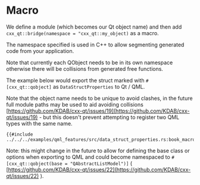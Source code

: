 <!--
SPDX-FileCopyrightText: 2021 Klarälvdalens Datakonsult AB, a KDAB Group company <info@kdab.com>
SPDX-FileContributor: Andrew Hayzen <andrew.hayzen@kdab.com>

SPDX-License-Identifier: MIT OR Apache-2.0
-->

# Macro

We define a module (which becomes our Qt object name) and then add `cxx_qt::bridge(namespace = "cxx_qt::my_object)` as a macro.

The namespace specified is used in C++ to allow segmenting generated code from your application.

Note that currently each QObject needs to be in its own namespace otherwise there will be collisions from generated free functions.

The example below would export the struct marked with `#[cxx_qt::qobject]` as `DataStructProperties` to Qt / QML.

Note that the object name needs to be unique to avoid clashes, in the future full module paths may be used to aid avoiding collisions [https://github.com/KDAB/cxx-qt/issues/19](https://github.com/KDAB/cxx-qt/issues/19) - but this doesn't prevent attempting to register two QML types with the same name.

```rust,ignore,noplayground
{{#include ../../../examples/qml_features/src/data_struct_properties.rs:book_macro_code}}
```

Note: this might change in the future to allow for defining the base class or options when exporting to QML and could become namespaced to `#[cxx_qt::qobject(base = "QAbstractListModel")]` ( [https://github.com/KDAB/cxx-qt/issues/22](https://github.com/KDAB/cxx-qt/issues/22) ).
